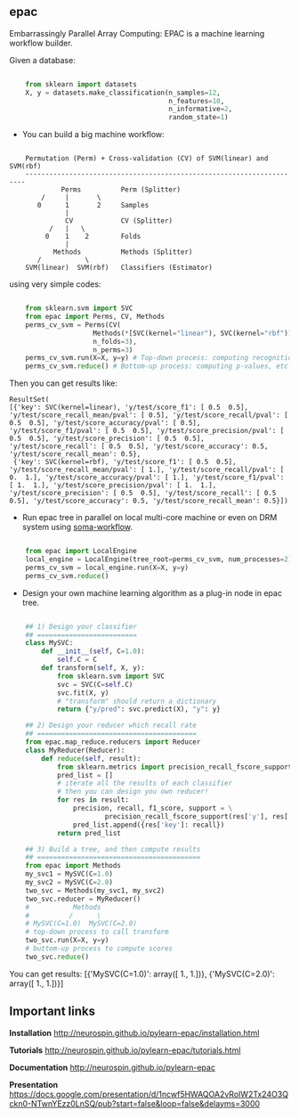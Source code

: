 epac
----

Embarrassingly Parallel Array Computing: EPAC is a machine learning workflow
builder.


Given a database:
 
```python

    from sklearn import datasets
    X, y = datasets.make_classification(n_samples=12,
                                        n_features=10,
                                        n_informative=2,
                                        random_state=1)

```



* You can build a big machine workflow:

```

    Permutation (Perm) + Cross-validation (CV) of SVM(linear) and SVM(rbf)
    ----------------------------------------------------------------------
             Perms          Perm (Splitter)
        /     |       \
       0      1       2     Samples
              |
              CV            CV (Splitter)
          /   |   \
         0    1    2        Folds
              |
           Methods          Methods (Splitter)
       /           \
    SVM(linear)  SVM(rbf)   Classifiers (Estimator)

```

using very simple codes:


```python

    from sklearn.svm import SVC
    from epac import Perms, CV, Methods
    perms_cv_svm = Perms(CV(
                     Methods(*[SVC(kernel="linear"), SVC(kernel="rbf")]),
                     n_folds=3),
                     n_perms=3)
    perms_cv_svm.run(X=X, y=y) # Top-down process: computing recognition rates, etc.
    perms_cv_svm.reduce() # Bottom-up process: computing p-values, etc.

```

Then you can get results like:

```
ResultSet(
[{'key': SVC(kernel=linear), 'y/test/score_f1': [ 0.5  0.5], 'y/test/score_recall_mean/pval': [ 0.5], 'y/test/score_recall/pval': [ 0.5  0.5], 'y/test/score_accuracy/pval': [ 0.5], 'y/test/score_f1/pval': [ 0.5  0.5], 'y/test/score_precision/pval': [ 0.5  0.5], 'y/test/score_precision': [ 0.5  0.5], 'y/test/score_recall': [ 0.5  0.5], 'y/test/score_accuracy': 0.5, 'y/test/score_recall_mean': 0.5},
 {'key': SVC(kernel=rbf), 'y/test/score_f1': [ 0.5  0.5], 'y/test/score_recall_mean/pval': [ 1.], 'y/test/score_recall/pval': [ 0.  1.], 'y/test/score_accuracy/pval': [ 1.], 'y/test/score_f1/pval': [ 1.  1.], 'y/test/score_precision/pval': [ 1.  1.], 'y/test/score_precision': [ 0.5  0.5], 'y/test/score_recall': [ 0.5  0.5], 'y/test/score_accuracy': 0.5, 'y/test/score_recall_mean': 0.5}])
```



* Run epac tree in parallel on local multi-core machine or even on DRM system using [soma-workflow](https://pypi.python.org/pypi/soma-workflow "soma-workflow").

```python

    from epac import LocalEngine
    local_engine = LocalEngine(tree_root=perms_cv_svm, num_processes=2)
    perms_cv_svm = local_engine.run(X=X, y=y)
    perms_cv_svm.reduce()

```

* Design your own machine learning algorithm as a plug-in node in epac tree.

```python

    ## 1) Design your classifier
    ## =========================
    class MySVC:
        def __init__(self, C=1.0):
            self.C = C
        def transform(self, X, y):
            from sklearn.svm import SVC 
            svc = SVC(C=self.C)
            svc.fit(X, y)
            # "transform" should return a dictionary
            return {"y/pred": svc.predict(X), "y": y}

    ## 2) Design your reducer which recall rate
    ## ========================================
    from epac.map_reduce.reducers import Reducer  
    class MyReducer(Reducer):
        def reduce(self, result):
            from sklearn.metrics import precision_recall_fscore_support 
            pred_list = []
            # iterate all the results of each classifier
            # then you can design you own reducer!
            for res in result:
                precision, recall, f1_score, support = \
                        precision_recall_fscore_support(res['y'], res['y/pred'])
                pred_list.append({res['key']: recall})
            return pred_list

    ## 3) Build a tree, and then compute results 
    ## =========================================
    from epac import Methods 
    my_svc1 = MySVC(C=1.0)
    my_svc2 = MySVC(C=2.0)
    two_svc = Methods(my_svc1, my_svc2)
    two_svc.reducer = MyReducer()
    #           Methods
    #          /      \
    # MySVC(C=1.0)  MySVC(C=2.0) 
    # top-down process to call transform
    two_svc.run(X=X, y=y)
    # buttom-up process to compute scores
    two_svc.reduce()

```

You can get results:
[{'MySVC(C=1.0)': array([ 1.,  1.])}, {'MySVC(C=2.0)': array([ 1.,  1.])}]

Important links
---------------

**Installation**
http://neurospin.github.io/pylearn-epac/installation.html

**Tutorials**
http://neurospin.github.io/pylearn-epac/tutorials.html

**Documentation**
http://neurospin.github.io/pylearn-epac

**Presentation**
https://docs.google.com/presentation/d/1ncwf5HWAQOA2vRoIW2Tx24O3Qckn0-NTwnYEzz0LnSQ/pub?start=false&loop=false&delayms=3000
